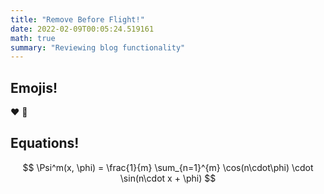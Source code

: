 ```yaml
---
title: "Remove Before Flight!"
date: 2022-02-09T00:05:24.519161
math: true
summary: "Reviewing blog functionality"
---
```


## Emojis!

:heart: :tada:

## Equations!

$$
\Psi^m(x, \phi) = \frac{1}{m} \sum_{n=1}^{m} \cos(n\cdot\phi) \cdot \sin(n\cdot x + \phi)
$$

